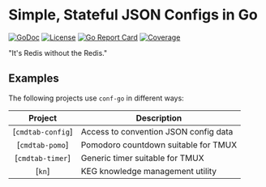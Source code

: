 # Simple, Stateful JSON Configs in Go

[![GoDoc](https://godoc.org/github.com/rwxrob/conf-go?status.svg)](https://godoc.org/github.com/rwxrob/conf-go)
[![License](https://img.shields.io/badge/license-Apache2-brightgreen.svg)](LICENSE)
[![Go Report
Card](https://goreportcard.com/badge/github.com/rwxrob/conf-go)](https://goreportcard.com/report/github.com/rwxrob/conf-go)
[![Coverage](https://gocover.io/_badge/github.com/rwxrob/conf-go)](https://gocover.io/github.com/rwxrob/conf-go)

"It's Redis without the Redis."

## Examples 

The following projects use `conf-go` in different ways:

Project|Description
|:-:|-
[`cmdtab-config`] | Access to convention JSON config data 
[`cmdtab-pomo`] | Pomodoro countdown suitable for TMUX
[`cmdtab-timer`] | Generic timer suitable for TMUX
[`kn`] | KEG knowledge management utility

[`config`]: https://github.com/rwxrob/cmdtab-config

